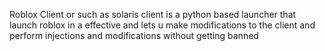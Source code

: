 Roblox Client or such as solaris client is a python based launcher that launch roblox in a effective and lets u make modifications to the client and perform injections and modifications without getting banned
